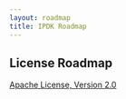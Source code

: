 ```yaml
---
layout: roadmap
title: IPDK Roadmap
---
```


<a id="license"></a>
## License Roadmap

<a href="https://www.apache.org/licenses/LICENSE-2.0"> Apache License, Version 2.0 </a>